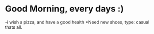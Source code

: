 # Good Morning, every days :)

-i wish a pizza, and have a good health
*Need new shoes, type: casual
 thats all.
